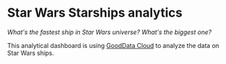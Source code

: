 # Star Wars Starships analytics

*What's the fastest ship in Star Wars universe? What's the biggest one?*

This analytical dashboard is using [GoodData Cloud](https://gooddata.com) to analyze the data on Star Wars ships.
